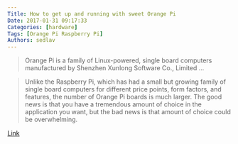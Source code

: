 ```yaml
---
Title: How to get up and running with sweet Orange Pi
Date: 2017-01-31 09:17:33
Categories: [hardware]
Tags: [Orange Pi Raspberry Pi]
Authors: sedlav
---
```


> Orange Pi is a family of Linux-powered, single board computers manufactured by Shenzhen Xunlong Software Co., Limited ...

> Unlike the Raspberry Pi, which has had a small but growing family of single board computers for different price points, form factors, and features, the number of Orange Pi boards is much larger. The good news is that you have a tremendous amount of choice in the application you want, but the bad news is that amount of choice could be overwhelming.

[Link](https://opensource.com/article/17/1/how-to-orange-pi)
